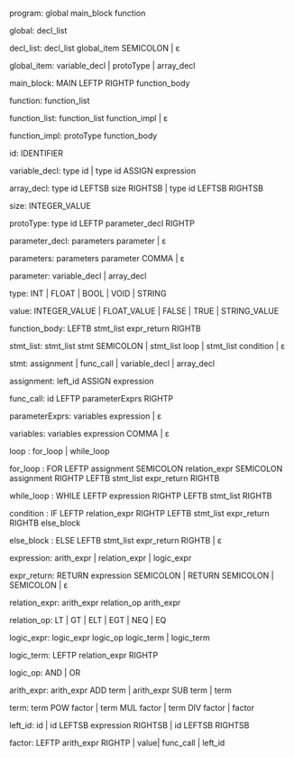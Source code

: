 program: global main_block function

global: decl_list

decl_list: decl_list global_item SEMICOLON | ε

global_item: variable_decl | protoType |  array_decl

main_block: MAIN LEFTP RIGHTP function_body

function: function_list

function_list: function_list function_impl | ε

function_impl: protoType function_body

id: IDENTIFIER

variable_decl: type id | type id ASSIGN expression

array_decl: type id LEFTSB size RIGHTSB | type id LEFTSB RIGHTSB

size: INTEGER_VALUE

protoType: type id LEFTP parameter_decl RIGHTP

parameter_decl: parameters parameter | ε

parameters: parameters parameter COMMA | ε

parameter: variable_decl | array_decl

type: INT | FLOAT | BOOL | VOID | STRING

value: INTEGER_VALUE | FLOAT_VALUE | FALSE | TRUE | STRING_VALUE

function_body: LEFTB stmt_list  expr_return RIGHTB

stmt_list: stmt_list stmt SEMICOLON | stmt_list loop | stmt_list condition | ε

stmt: assignment | func_call | variable_decl | array_decl

assignment: left_id ASSIGN expression

func_call: id LEFTP parameterExprs RIGHTP

parameterExprs: variables expression | ε

variables: variables expression COMMA | ε

loop : for_loop | while_loop

for_loop : FOR LEFTP assignment SEMICOLON relation_expr SEMICOLON assignment RIGHTP LEFTB stmt_list expr_return RIGHTB

while_loop : WHILE LEFTP expression RIGHTP LEFTB stmt_list RIGHTB

condition : IF LEFTP relation_expr RIGHTP LEFTB stmt_list expr_return RIGHTB else_block

else_block : ELSE LEFTB stmt_list expr_return RIGHTB | ε

expression: arith_expr | relation_expr | logic_expr

expr_return: RETURN expression SEMICOLON | RETURN SEMICOLON | SEMICOLON | ε

relation_expr: arith_expr relation_op arith_expr

relation_op: LT | GT | ELT | EGT | NEQ | EQ

logic_expr: logic_expr logic_op logic_term | logic_term

logic_term: LEFTP relation_expr RIGHTP

logic_op: AND | OR

arith_expr: arith_expr ADD term | arith_expr SUB term | term

term: term POW factor | term MUL factor | term DIV factor | factor

left_id: id | id LEFTSB expression RIGHTSB | id LEFTSB RIGHTSB

factor: LEFTP arith_expr RIGHTP | value| func_call | left_id